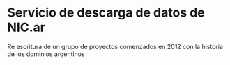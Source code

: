 # Servicio de descarga de datos de NIC.ar

Re escritura de un grupo de proyectos comenzados en 2012 con la historia de los dominios argentinos

